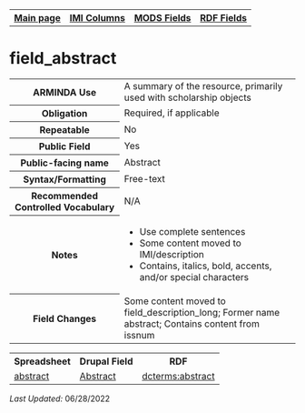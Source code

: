 <!DOCTYPE html>
<html>

<body>
<table style="width:100%">
  <tr>
    <th><a href="index.md">Main page</a></th>
	<th><a href="IMI.md">IMI Columns</a></th>
    <th><a href="MODS.md">MODS Fields</a></th>
    <th><a href="RDF.md">RDF Fields</a></th>
  </tr>
</table>

<h1>field_abstract</h1>
<table>
<tr>
	<th>ARMINDA Use</th>
	<td>A summary of the resource, primarily used with scholarship objects </td>
</tr>
<tr>
	<th>Obligation</th>
	<td>Required, if applicable</td>
</tr>
<tr>
	<th>Repeatable</th>
	<td>No</td>
</tr>
<tr>
	<th>Public Field</th>
	<td>Yes</td>
</tr>
<tr>
	<th>Public-facing name</th>
	<td>Abstract</td>
</tr>
<tr>
	<th>Syntax/Formatting</th>
	<td>Free-text</td>
</tr>
<tr>
	<th>Recommended Controlled Vocabulary</th>
	<td>N/A</td>
</tr>
<tr>
	<th>Notes</th>
	<td>
		<ul>
			<li>Use complete sentences</li>
			<li>Some content moved to IMI/description</li>
			<li>Contains, italics, bold, accents, and/or special characters</li>
		</ul>
	</td>
</tr>
<tr>
	<th>Field Changes</th>
	<td>Some content moved to field_description_long; Former name abstract; Contains content from issnum</td>
</tr>
</table>
<table>
	<tr>
		<th>Spreadsheet</th>
		<th>Drupal Field</th>
		<th>RDF</th>
	</tr>
	<tr>
		<td><a href="mods.abstract.md">abstract</a></td>
		<td><a href="DrupalFields.md">Abstract</a></td>
		<td><a href="rdf.dcterms.abstract.md">dcterms:abstract </a></td>
	</tr>
</table>
<p><i>Last Updated: </i>06/28/2022</p>
</body>
</html>
